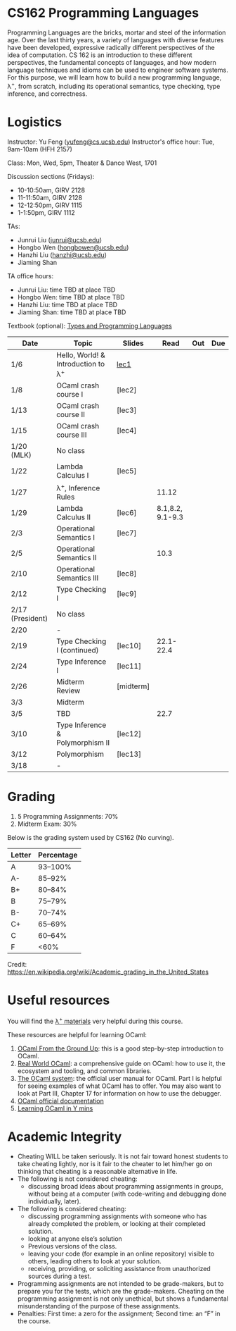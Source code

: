 # CS162 Programming Languages

Programming Languages are the bricks, mortar and steel of the information age. Over the last thirty years, a variety of languages with diverse features have been developed, expressive radically different perspectives of the idea of computation. CS 162 is an introduction to these different perspectives, the fundamental concepts of languages, and how modern language techniques and idioms can be used to engineer software systems. For this purpose, we will learn how to build a new programming language, λ<sup>+</sup>, from scratch, including its operational semantics, type checking, type inference, and correctness.

# Logistics
Instructor: Yu Feng (yufeng@cs.ucsb.edu)
Instructor's office hour: Tue, 9am-10am (HFH 2157)

Class: Mon, Wed, 5pm, Theater & Dance West, 1701 

Discussion sections (Fridays):
- 10-10:50am, GIRV 2128
- 11-11:50am, GIRV 2128
- 12-12:50pm, GIRV 1115
- 1-1:50pm, GIRV 1112

TAs:
- Junrui Liu (junrui@ucsb.edu)
- Hongbo Wen (hongbowen@ucsb.edu)
- Hanzhi Liu (hanzhi@ucsb.edu)
- Jiaming Shan

TA office hours:
- Junrui Liu: time TBD at place TBD
- Hongbo Wen: time TBD at place TBD
- Hanzhi Liu: time TBD at place TBD
- Jiaming Shan: time TBD at place TBD

Textbook (optional): [Types and Programming Languages](https://www.amazon.com/Types-Programming-Languages-MIT-Press/dp/0262162091)

| Date             | Topic                                         | Slides                        | Read             | Out | Due |
| ---------------- | --------------------------------------------- | ----------------------------- | ---------------- | --- | --- |
| 1/6              | Hello, World! & Introduction to λ<sup>+</sup> | [lec1](lectures/lecture1.pdf) |                  |     |     |
| 1/8              | OCaml crash course I                          | [lec2]                        |                  |     |     |
| 1/13             | OCaml crash course II                         | [lec3]                        |                  |     |     |
| 1/15             | OCaml crash course III                        | [lec4]                        |                  |     |     |
| 1/20 (MLK)       | No class                                      |                               |                  |     |     |
| 1/22             | Lambda Calculus I                             | [lec5]                        |                  |     |     |
| 1/27             | λ<sup>+</sup>, Inference Rules                |                               | 11.12            |     |     |
| 1/29             | Lambda Calculus II                            | [lec6]                        | 8.1,8.2, 9.1-9.3 |     |     |
| 2/3              | Operational Semantics I                       | [lec7]                        |                  |     |     |
| 2/5              | Operational Semantics II                      |                               | 10.3             |     |     |
| 2/10             | Operational Semantics III                     | [lec8]                        |                  |     |     |
| 2/12             | Type Checking I                               | [lec9]                        |                  |     |     |
| 2/17 (President) | No class                                      |                               |                  |     |     |
| 2/20             | -                                             |                               |                  |     |     |  |
| 2/19             | Type Checking I (continued)                   | [lec10]                       | 22.1-22.4        |     |     |
| 2/24             | Type Inference I                              | [lec11]                       |                  |     |     |
| 2/26             | Midterm Review                                | [midterm]                     |                  |     |     |  |
| 3/3              | Midterm                                       |                               |                  |     |     |
| 3/5              | TBD                                           |                               | 22.7             |     |     |
| 3/10             | Type Inference & Polymorphism II              | [lec12]                       |                  |     |     |
| 3/12             | Polymorphism                                  | [lec13]                       |                  |     |     |
| 3/18             | -                                             |                               |                  |     |     |

# Grading

1. 5 Programming Assignments: 70%
2. Midterm Exam: 30%

Below is the grading system used by CS162 (No curving).

| Letter | Percentage |
| ------ | ---------- |
| A      | 93–100%     |
| A-     | 85–92%     |
| B+     | 80–84%     |
| B      | 75–79%     |
| B-     | 70–74%     |
| C+     | 65–69%     |
| C      | 60–64%     |
| F      | <60%       |

Credit: https://en.wikipedia.org/wiki/Academic_grading_in_the_United_States


# Useful resources

You will find the [λ<sup>+</sup> materials](./homework/lamp.pdf) very helpful during
this course.

These resources are helpful for learning OCaml:

1. [OCaml From the Ground Up](https://ocamlbook.org/): this is a good
   step-by-step introduction to OCaml.
2. [Real World OCaml](https://dev.realworldocaml.org/guided-tour.html): a
   comprehensive guide on OCaml: how to use it, the ecosystem and tooling, and
   common libraries.
3. [The OCaml system](https://ocaml.org/releases/4.11/htmlman/index.html): the
   official user manual for OCaml. Part I is helpful for seeing examples of what
   OCaml has to offer. You may also want to look at Part III, Chapter 17 for
   information on how to use the debugger.
4. [OCaml official documentation](https://ocaml.org/learn/)
5. [Learning OCaml in Y mins](https://learnxinyminutes.com/docs/ocaml/)


# Academic Integrity
- Cheating WILL be taken seriously. It is not fair toward honest students to take cheating lightly, nor is it fair to the cheater to let him/her go on thinking that cheating is a reasonable alternative in life.
- The following is not considered cheating:
   - discussing broad ideas about programming assignments in groups, without being at a computer (with code-writing and debugging done individually, later).
- The following is considered cheating:
   - discussing programming assignments with someone who has already completed the problem, or looking at their completed solution.
   - looking at anyone else’s solution
   - Previous versions of the class.
   - leaving your code (for example in an online repository) visible to others, leading others to look at your solution.
   - receiving, providing, or soliciting assistance from unauthorized sources during a test.
- Programming assignments are not intended to be grade-makers, but to prepare you for the tests, which are the grade-makers. Cheating on the programming assignment is not only unethical, but shows a fundamental misunderstanding of the purpose of these assignments.
- Penalties: First time: a zero for the assignment; Second time: an “F” in the course.

